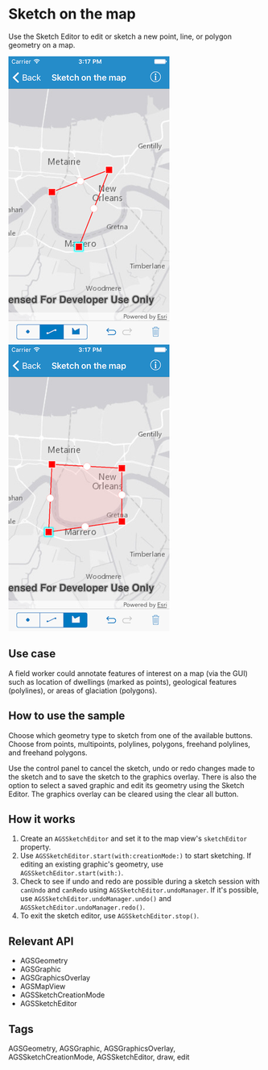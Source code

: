 # Sketch on the map

Use the Sketch Editor to edit or sketch a new point, line, or polygon geometry on a map.

![Image of sketch on map 1](sketch-on-map-1.png)
![Image of sketch on map 2](sketch-on-map-2.png)

## Use case

A field worker could annotate features of interest on a map (via the GUI) such as location of dwellings (marked as points), geological features (polylines), or areas of glaciation (polygons).

## How to use the sample

Choose which geometry type to sketch from one of the available buttons. Choose from points, multipoints, polylines, polygons, freehand polylines, and freehand polygons.

Use the control panel to cancel the sketch, undo or redo changes made to the sketch and to save the sketch to the graphics overlay. There is also the option to select a saved graphic and edit its geometry using the Sketch Editor. The graphics overlay can be cleared using the clear all button.

## How it works

1. Create an `AGSSketchEditor` and set it to the map view's `sketchEditor` property.
2. Use `AGSSketchEditor.start(with:creationMode:)` to start sketching. If editing an existing graphic's geometry, use `AGSSketchEditor.start(with:)`.
3. Check to see if undo and redo are possible during a sketch session with `canUndo` and `canRedo` using `AGSSketchEditor.undoManager`. If it's possible, use `AGSSketchEditor.undoManager.undo()` and `AGSSketchEditor.undoManager.redo()`.
4. To exit the sketch editor, use `AGSSketchEditor.stop()`.

## Relevant API

* AGSGeometry
* AGSGraphic
* AGSGraphicsOverlay
* AGSMapView
* AGSSketchCreationMode
* AGSSketchEditor

## Tags

AGSGeometry, AGSGraphic, AGSGraphicsOverlay, AGSSketchCreationMode, AGSSketchEditor, draw, edit
